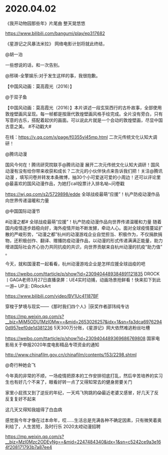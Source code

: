 # 2020.04.02

《我开动物园那些年》片尾曲 整天晃悠悠

https://www.bilibili.com/bangumi/play/ep317682


 《星游记之风暴法米拉》 网络电影计划将就此终结，

@胡一泊                            

一些想说的话，和一次告别。

@邢瑛-全擎娱乐:对于发生这样的事，我很抱歉。


【中国风动画：莫高霞光（2016）】

@于双子鱼                            

【中国风动画：莫高霞光（2016）】本片讲述一段玄奘西行的古朴故事，全部使用敦煌壁画风呈现。每一帧都是按唐代敦煌壁画风格手绘完成。全片没有旁白，只有写意的古乐，搭配着起伏的画面。可以说此片就是一个会动的敦煌壁画，尽显中国古意之美。 #不动戳大#  

在线：https://v.qq.com/x/page/f0355yl45mp.html
二次元传统文化认知大调研！

@腾讯动漫   

国风今何在！腾讯研究院联手@腾讯动漫 展开二次元传统文化认知大调研！国风动漫有没有给你带来收获和成长？二次元的小伙伴快点来告诉我们把！关注@腾讯动漫 ，填写问卷并转发本条微博，抽30个小可爱送可爱的小周边！还可以评论里@最喜欢的国风动漫作品，为她打call投票计入排名呦~问卷戳

https://wj.qq.com/s2/5729898/edde
全球战疫最萌“应援”！杭产防疫动漫作品向世界传递温暖和力量

@中国国际动漫节                            

#动漫之都# 全球战疫最萌“应援”！杭产防疫动漫作品向世界传递温暖和力量
随着国内疫情逐步趋稳向好，海外疫情开始不断发酵，牵动人心。面对全球疫情蔓延扩散的严峻形势，“动漫之都”杭州的动漫游戏企业自觉担当、积极作为，不仅捐款捐物，还积极创作、翻译、赠播防疫动漫作品，以动漫的形式传递满满正能量，助力增进国际社会齐心协力共同抗疫的共识，向世界贡献来自杭州动漫的抗疫“助力值” 。

今天，就和国漫君一起看看，杭州动漫游戏企业是怎样应援全球战疫的吧

https://weibo.com/ttarticle/p/show?id=2309404489384891121835
 DROCK丨GAGA老师3月27日直播录屏：UE4实时动捕，动画场景抢鲜看！快来扣下到此一游~ UP主: DRockArt

https://www.bilibili.com/video/BV1Uc41187BF


穿梭于梦境与现实——《那时我们四个人》|获奖作者邵玮纯专访

https://mp.weixin.qq.com/s?__biz=MjM5ODU1MzI0Mw==&mid=2653026257&idx=1&sn=fa3dca69762940d957eef0de1d381236
5天300万分账，《星游记》网大依然难逃粉丝吐槽

https://weibo.com/ttarticle/p/show?id=2309404489369686769808
国家电影局关于申报2020年度电影精品专项资金的通知

http://www.chinafilm.gov.cn/chinafilm/contents/153/2298.shtml

@奇行种她会飞                            

今年真的非常的不顺，一场疫情把原本的工作安排彻底打乱，然后辛苦培养的实习生也有好几个不来了，眼看好转一点了又得知常去的健身房要关门

家里小屁孩又到了逆反的年纪，一天鸡飞狗跳的😱最近老婆又感冒，好几天了反反复复好不起来

这几天又得知我姐得了白血病

感觉我今年才像在过本命年，哎……生活总是充满各种不确定因素，只有微笑着奥利给了，人生苦短，及时行乐
 2020太崆动漫招聘

https://mp.weixin.qq.com/s?__biz=MzI0Mzc2ODEyNg==&mid=2247484340&idx=1&sn=c5242ce9a3e164f208171793b7a87ee4 